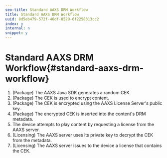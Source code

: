 ```yaml
---
seo-title: Standard AAXS DRM Workflow
title: Standard AAXS DRM Workflow
uuid: 8d5eb479-572f-46df-8529-6f2258313cc2
index: y
internal: n
snippet: y
---
```


# Standard AAXS DRM Workflow{#standard-aaxs-drm-workflow}

1. (Package) The AAXS Java SDK generates a random CEK.
1. (Package) The CEK is used to encrypt content.
1. (Package) The CEK is encrypted using the AAXS License Server's public key.
1. (Package) The encrypted CEK is inserted into the content's DRM metadata.
1. The device attempts to play content by requesting a license from the AAXS server.
1. (Licensing) The AAXS server uses its private key to decrypt the CEK from the metadata.
1. (Licensing) The AAXS server issues to the device a license that contains the CEK.
